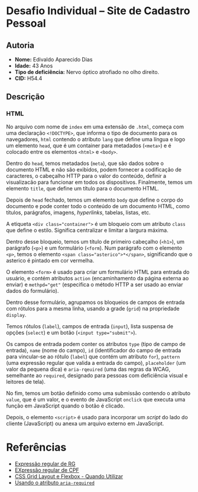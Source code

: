 # Desafio Individual – Site de Cadastro Pessoal

## Autoria

- **Nome:** Edivaldo Aparecido Dias
- **Idade:** 43 Anos
- **Tipo de deficiência:** Nervo óptico atrofiado no olho direito.
- **CID:** H54.4

## Descrição

### HTML

No arquivo com nome de `index` em uma extensão de `.html`, começa com uma declaração `<!DOCTYPE>`, que informa o tipo de documento para os navegadores, `html` contendo o atributo `lang` que define uma língua e logo um elemento `head`, que é um container para metadados (`<meta>`) e é colocado entre os elementos `<html>` e `<body>`.

Dentro do `head`, temos metadados (`meta`), que são dados sobre o documento HTML e não são exibidos, podem fornecer a codificação de caracteres, o cabeçalho HTTP para o valor do conteúdo, definir a visualizacão para funcionar em todos os dispositivos. Finalmente, temos um elemento `title`, que define um título para o documento HTML.

Depois de `head` fechado, temos um elemento `body` que define o corpo do documento e pode conter todo o conteúdo de um documento HTML, como títulos, parágrafos, imagens, *hyperlinks*, tabelas, listas, etc.

A etiqueta `<div class="container">` é um bloqueio com um atributo `class` que define o estilo. Significa centralizar e limitar a largura máxima.

Dentro desse bloqueio, temos um título de primeiro cabeçalho (`<h1>`), um parágrafo (`<p>`) e um formulário (`<form`). Num parágrafo com o elemento `<p>`, temos o elemento `<span class="asterico">*</span>`, significando que o asterico é pintado em cor vermelha. 

O elemento `<form>` é usado para criar um formulário HTML para entrada do usuário, e contém atributos `action` (encaminhamento da página externa ao enviar) e `methpd="get"` (especifica o método HTTP a ser usado ao enviar dados do formulário).

Dentro desse formulário, agrupamos os bloqueios de campos de entrada com rótulos para a mesma linha, usando a grade (`grid`) na propriedade `display`. 

Temos rótulos (`label`), campos de entrada (`input`), lista suspensa de opções (`select`) e um botão (`<input type="submit">`). 

Os campos de entrada podem conter os atributos `type` (tipo de campo de entrada), `name` (nome do campo), `id` (identificador do campo de entrada para vincular-se ao rótulo (`label`) que contém um atributo `for`), `pattern` (uma expressão regular que valida a entrada do campo), `placeholder` (um valor da pequena dica) e `aria-rqeuired` (uma das regras da WCAG, semelhante ao `required`, designado para pessoas com deficiência visual e leitores de tela).

No fim, temos um botão definido como uma submissão contendo o atributo `value`, que é um valor, e o evento de JavaScript `onclick` que executa uma função em JavaScript quando o botão é clicado.

Depois, o elemento `<script>` é usado para incorporar um *script* do lado do cliente (JavaScript) ou anexa um arquivo externo em JavaScript.

# Referências

- [Expressão regular de RG](https://pt.stackoverflow.com/questions/22431/express%C3%A3o-regular-para-rg)
- [EXpressão regular de CPF](https://pt.stackoverflow.com/questions/11045/express%C3%A3o-regular-para-validar-um-campo-que-aceita-cpf-ou-cnpj)
- [CSS Grid Layout e Flexbox - Quando Utilizar](https://www.youtube.com/watch?v=x-4z_u8LcGc)
- [Usando o atributo `aria-required`](https://developer.mozilla.org/pt-BR/docs/Web/Accessibility/ARIA/ARIA_Techniques/Using_the_aria-required_attribute)

